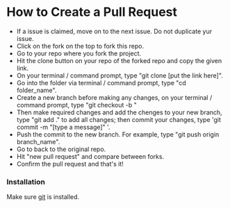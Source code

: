 # How to Create a Pull Request


  - If a issue is claimed, move on to the next issue. Do not duplicate yur issue.
  - Click on the fork on the top to fork this repo.
  - Go to your repo where you fork the project.
  - Hit the clone button on your repo of the forked repo and copy the given link.
  - On your terminal / command prompt, type "git  clone [put the link here]".
  - Go into the folder via terminal / command prompt, type "cd folder_name".
  - Create a new branch before making any changes, on your terminal / command prompt, type "git checkout -b <new branch name>"
  - Then make required changes and add the chenges to your new branch, type "git add ." to add all changes; then commit your changes, type 'git commit -m "[type a message]" '.
  - Push the commit to the new branch. For example, type "git push origin branch_name".
  - Go to back to the original repo.
  - Hit "new pull request" and compare between forks.
  - Confirm the pull request and that's it!

### Installation

Make sure [git](https://git-scm.com/book/id/v2/Getting-Started-Installing-Git) is installed.
